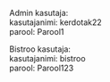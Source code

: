 Admin kasutaja: <br>
kasutajanimi: kerdotak22 <br>
parool: Parool1

Bistroo kasutaja: <br>
kasutajanimi: bistroo <br>
parool: Parool123
